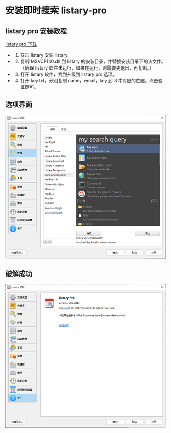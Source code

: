 # 安装即时搜索 listary-pro

## listary pro 安装教程

[listary pro 下载](https://github.com/1655525068/listary-pro/archive/refs/tags/v1.0.0.zip)

- 1. 双击 listary 安装 listary。
- 2. 复制 MSVCP140.dll 到 listary 的安装目录，并替换安装目录下的该文件。（确保 listary 软件未运行，如果在运行，则需要先退出，再复制。）
- 3. 打开 listary 软件，找到升级到 listary pro 选项。
- 4. 打开 key.txt，分别复制 name，email，key 到 3 中对应的位置。点击验证即可。

## 选项界面

![alt listary](./png/01_listary.png)

## 破解成功

![alt about](./png/02_about.png)
